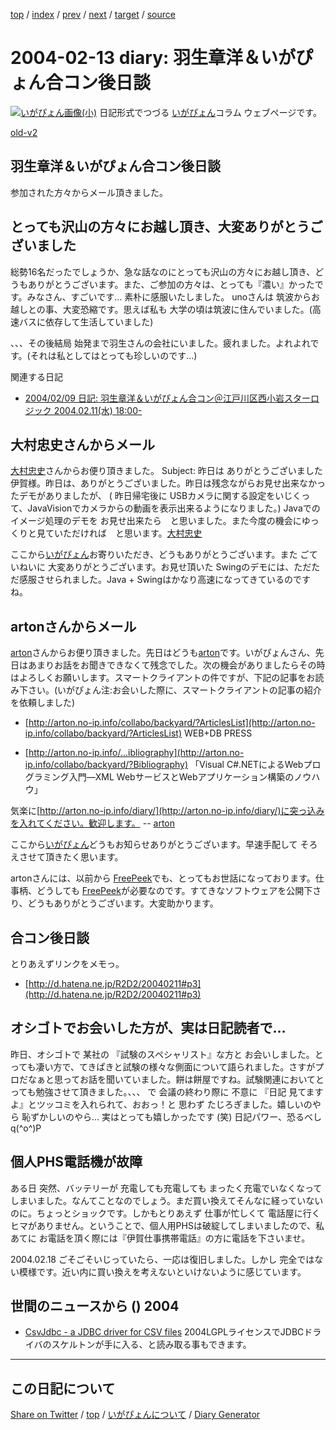 [top](../index.html) 
 / [index](index.html) 
 / [prev](ig040212.html) 
 / [next](ig040217.html) 
 / [target](https://igapyon.github.io/diary/2004/ig040213.html) 
 / [source](https://github.com/igapyon/diary/blob/gh-pages/2004/ig040213.src.md) 

2004-02-13 diary: 羽生章洋＆いがぴょん合コン後日談
=====================================================================================================
[![いがぴょん画像(小)](https://igapyon.github.io/diary/images/iga200306s.jpg "いがぴょん")](https://igapyon.github.io/diary/memo/memoigapyon.html) 日記形式でつづる [いがぴょん](https://igapyon.github.io/diary/memo/memoigapyon.html)コラム ウェブページです。

[old-v2](ig040213-orig.html)

## 羽生章洋＆いがぴょん合コン後日談

参加された方々からメール頂きました。


## とっても沢山の方々にお越し頂き、大変ありがとうございました

総勢16名だったでしょうか、急な話なのにとっても沢山の方々にお越し頂き、どうもありがとうございます。また、ご参加の方々は、とっても『濃い』かったです。みなさん、すごいです… 素朴に感服いたしました。
unoさんは 筑波からお越しとの事、大変恐縮です。思えば私も 大学の頃は筑波に住んでいました。(高速バスに依存して生活していました)

、、、その後結局 始発まで羽生さんの会社にいました。疲れました。よれよれです。(それは私としてはとっても珍しいのです…)

関連する日記

* [2004/02/09 日記: 羽生章洋＆いがぴょん合コン＠江戸川区西小岩スターロジック
  2004.02.11(水) 18:00-](ig040209.html)

## 大村忠史さんからメール

[大村忠史](http://www.cutt.co.jp/book/4-87783-052-9.html)さんからお便り頂きました。
Subject: 昨日は ありがとうございました伊賀様。昨日は、ありがとうございました。昨日は残念ながらお見せ出来なかったデモがありましたが、
( 昨日帰宅後に USBカメラに関する設定をいじくって、JavaVisionでカメラからの動画を表示出来るようになりました。)
Javaでのイメージ処理のデモを お見せ出来たら　と思いました。また今度の機会にゆっくりと見ていただければ　と思います。[大村忠史](http://www.cutt.co.jp/book/4-87783-052-9.html)

ここから[いがぴょん](http://www.igapyon.jp/igapyon/diary/memo/memoigapyon.html)お寄りいただき、どうもありがとうございます。また ごていねいに 大変ありがとうございます。お見せ頂いた Swingのデモには、ただただ感服させられました。Java + Swingはかなり高速になってきているのですね。

## artonさんからメール

[arton](http://arton.no-ip.info/diary/)さんからお便り頂きました。先日はどうも[arton](http://arton.no-ip.info/diary/)です。いがぴょんさん、先日はあまりお話をお聞きできなくて残念でした。次の機会がありましたらその時はよろしくお願いします。スマートクライアントの件ですが、下記の記事をお読み下さい。(いがぴょん注:お会いした際に、スマートクライアントの記事の紹介を依頼しました)

* [http://arton.no-ip.info/collabo/backyard/?ArticlesList](http://arton.no-ip.info/collabo/backyard/?ArticlesList)
  WEB+DB PRESS
  
* [http://arton.no-ip.info/...ibliography](http://arton.no-ip.info/collabo/backyard/?Bibliography)
  「Visual C#.NETによるWebプログラミング入門―XML WebサービスとWebアプリケーション構築のノウハウ」

気楽に[http://arton.no-ip.info/diary/](http://arton.no-ip.info/diary/)に突っ込みを入れてください。歓迎します。
-- [arton](http://arton.no-ip.info/diary/)

ここから[いがぴょん](http://www.igapyon.jp/igapyon/diary/memo/memoigapyon.html)どうもお知らせありがとうございます。早速手配して そろえさせて頂きたく思います。

artonさんには、以前から [FreePeek](http://www.vector.co.jp/soft/winnt/net/se125800.html)でも、とってもお世話になっております。仕事柄、どうしても [FreePeek](http://www.vector.co.jp/soft/winnt/net/se125800.html)が必要なのです。すてきなソフトウェアを公開下さり、どうもありがとうございます。大変助かります。

## 合コン後日談

とりあえずリンクをメモっ。

* [http://d.hatena.ne.jp/R2D2/20040211#p3](http://d.hatena.ne.jp/R2D2/20040211#p3)

## オシゴトでお会いした方が、実は日記読者で…

昨日、オシゴトで 某社の 『試験のスペシャリスト』な方と お会いしました。とっても凄い方で、てきぱきと試験の様々な側面について語られました。さすがプロだなぁと思ってお話を聞いていました。餅は餅屋ですね。試験関連においてとっても勉強させて頂きました。、、、 で 会議の終わり際に 不意に 『日記 見てますよ』とツッコミを入れられて、おおっ！と 思わず たじろぎました。嬉しいのやら 恥ずかしいのやら… 実はとっても嬉しかったです
(笑) 日記パワー、恐るべし q(^o^)P

## 個人PHS電話機が故障

ある日 突然、バッテリーが 充電しても充電しても まったく充電でいなくなってしまいました。なんてことなのでしょう。まだ買い換えてそんなに経っていないのに。ちょっとショックです。しかもとりあえず 仕事が忙しくて 電話屋に行くヒマがありません。ということで、個人用PHSは破綻してしまいましたので、私あてに お電話を頂く際には『伊賀仕事携帯電話』の方に電話を下さいませ。

2004.02.18 ごそごそいじっていたら、一応は復旧しました。しかし 完全ではない模様です。近い内に買い換えを考えないといけないように感じています。

## 世間のニュースから () 2004

* [CsvJdbc - a JDBC driver for CSV files](http://csvjdbc.sourceforge.net/)  2004LGPLライセンスでJDBCドライバのスケルトンが手に入る、と読み取る事もできます。


----------------------------------------------------------------------------------------------------

## この日記について

[Share on Twitter](https://twitter.com/intent/tweet?hashtags=igapyon%2Cdiary%2C%E3%81%84%E3%81%8C%E3%81%B4%E3%82%87%E3%82%93&text=%E7%BE%BD%E7%94%9F%E7%AB%A0%E6%B4%8B%EF%BC%86%E3%81%84%E3%81%8C%E3%81%B4%E3%82%87%E3%82%93%E5%90%88%E3%82%B3%E3%83%B3%E5%BE%8C%E6%97%A5%E8%AB%87&url=https%3A%2F%2Figapyon.github.io%2Fdiary%2F2004%2Fig040213.html) / [top](../index.html) / [いがぴょんについて](https://igapyon.github.io/diary/memo/memoigapyon.html) / [Diary Generator](https://github.com/igapyon/igapyonv3)
